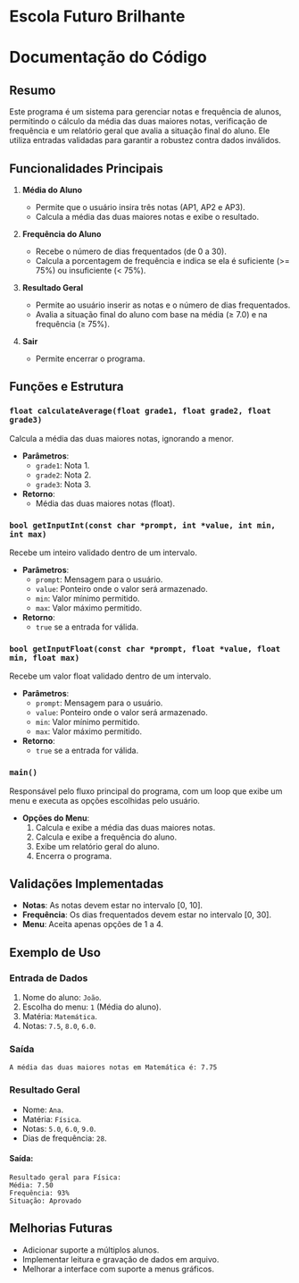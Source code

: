 # Escola Futuro Brilhante 
# Documentação do Código

## Resumo
Este programa é um sistema para gerenciar notas e frequência de alunos, permitindo o cálculo da média das duas maiores notas, verificação de frequência e um relatório geral que avalia a situação final do aluno. Ele utiliza entradas validadas para garantir a robustez contra dados inválidos.

## Funcionalidades Principais

1. **Média do Aluno**
   - Permite que o usuário insira três notas (AP1, AP2 e AP3).
   - Calcula a média das duas maiores notas e exibe o resultado.

2. **Frequência do Aluno**
   - Recebe o número de dias frequentados (de 0 a 30).
   - Calcula a porcentagem de frequência e indica se ela é suficiente (>= 75%) ou insuficiente (< 75%).

3. **Resultado Geral**
   - Permite ao usuário inserir as notas e o número de dias frequentados.
   - Avalia a situação final do aluno com base na média (≥ 7.0) e na frequência (≥ 75%).

4. **Sair**
   - Permite encerrar o programa.

## Funções e Estrutura

### `float calculateAverage(float grade1, float grade2, float grade3)`
Calcula a média das duas maiores notas, ignorando a menor.

- **Parâmetros**:
  - `grade1`: Nota 1.
  - `grade2`: Nota 2.
  - `grade3`: Nota 3.
- **Retorno**:
  - Média das duas maiores notas (float).

### `bool getInputInt(const char *prompt, int *value, int min, int max)`
Recebe um inteiro validado dentro de um intervalo.

- **Parâmetros**:
  - `prompt`: Mensagem para o usuário.
  - `value`: Ponteiro onde o valor será armazenado.
  - `min`: Valor mínimo permitido.
  - `max`: Valor máximo permitido.
- **Retorno**:
  - `true` se a entrada for válida.

### `bool getInputFloat(const char *prompt, float *value, float min, float max)`
Recebe um valor float validado dentro de um intervalo.

- **Parâmetros**:
  - `prompt`: Mensagem para o usuário.
  - `value`: Ponteiro onde o valor será armazenado.
  - `min`: Valor mínimo permitido.
  - `max`: Valor máximo permitido.
- **Retorno**:
  - `true` se a entrada for válida.

### `main()`
Responsável pelo fluxo principal do programa, com um loop que exibe um menu e executa as opções escolhidas pelo usuário.

- **Opções do Menu**:
  1. Calcula e exibe a média das duas maiores notas.
  2. Calcula e exibe a frequência do aluno.
  3. Exibe um relatório geral do aluno.
  4. Encerra o programa.

## Validações Implementadas

- **Notas**: As notas devem estar no intervalo [0, 10].
- **Frequência**: Os dias frequentados devem estar no intervalo [0, 30].
- **Menu**: Aceita apenas opções de 1 a 4.

## Exemplo de Uso

### Entrada de Dados
1. Nome do aluno: `João`.
2. Escolha do menu: `1` (Média do aluno).
3. Matéria: `Matemática`.
4. Notas: `7.5`, `8.0`, `6.0`.

### Saída
```
A média das duas maiores notas em Matemática é: 7.75
```

### Resultado Geral
- Nome: `Ana`.
- Matéria: `Física`.
- Notas: `5.0`, `6.0`, `9.0`.
- Dias de frequência: `28`.

#### Saída:
```
Resultado geral para Física:
Média: 7.50
Frequência: 93%
Situação: Aprovado
```

## Melhorias Futuras
- Adicionar suporte a múltiplos alunos.
- Implementar leitura e gravação de dados em arquivo.
- Melhorar a interface com suporte a menus gráficos.

